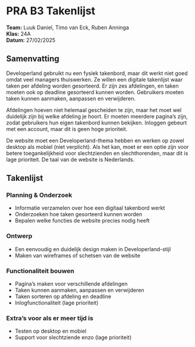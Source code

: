 # PRA B3 Takenlijst  

**Team:** Luuk Daniel, Timo van Eck, Ruben Anninga  
**Klas:** 24A  
**Datum:** 27/02/2025  

## Samenvatting  
Developerland gebruikt nu een fysiek takenbord, maar dit werkt niet goed omdat veel managers thuiswerken. Ze willen een digitale takenlijst waar taken per afdeling worden gesorteerd. Er zijn zes afdelingen, en taken moeten ook op deadline gesorteerd kunnen worden. Gebruikers moeten taken kunnen aanmaken, aanpassen en verwijderen.  

Afdelingen hoeven niet helemaal gescheiden te zijn, maar het moet wel duidelijk zijn bij welke afdeling je hoort. Er moeten meerdere pagina’s zijn, zodat gebruikers hun eigen takenbord kunnen bekijken. Inloggen gebeurt met een account, maar dit is geen hoge prioriteit.  

De website moet een Developerland-thema hebben en werken op zowel desktop als mobiel (niet verplicht). Als het kan, moet er een optie zijn voor betere toegankelijkheid voor slechtzienden en slechthorenden, maar dit is lage prioriteit. De taal van de website is Nederlands.  

## Takenlijst  

### Planning & Onderzoek  
- Informatie verzamelen over hoe een digitaal takenbord werkt  
- Onderzoeken hoe taken gesorteerd kunnen worden  
- Bepalen welke functies de website precies nodig heeft  

### Ontwerp  
- Een eenvoudig en duidelijk design maken in Developerland-stijl  
- Maken van wireframes of schetsen van de website  

### Functionaliteit bouwen  
- Pagina’s maken voor verschillende afdelingen  
- Taken kunnen aanmaken, aanpassen en verwijderen  
- Taken sorteren op afdeling en deadline  
- Inlogfunctionaliteit (lage prioriteit)  

### Extra’s voor als er meer tijd is  
- Testen op desktop en mobiel  
- Support voor slechtziende enzo (lage prioriteit)  
